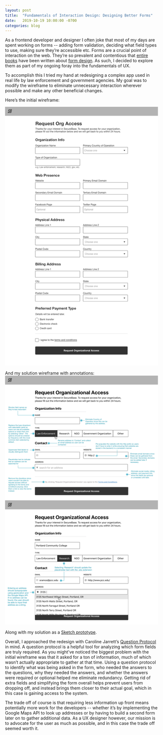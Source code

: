 ```yaml
---
layout: post
title:  "Fundamentals of Interaction Design: Designing Better Forms"
date:   2019-10-19 10:00:00 -0700
categories: blog
---
```


As a frontend developer and designer I often joke that most of my days are spent working on forms -- adding form validation, deciding what field types to use, making sure they’re accessible etc. Forms are a crucial point of interaction on the web. They’re so prevalent and contentious that [entire books](https://www.amazon.com/Forms-that-Work-Interactive-Technologies/dp/1558607102) have been written about [form design](https://www.smashingmagazine.com/2018/10/form-design-patterns-release/). As such, I decided to explore them as part of my ongoing foray into the fundamentals of UX.

To accomplish this I tried my hand at redesigning a complex app used in real life by law enforcement and government agencies. My goal was to modify the wireframe to eliminate unnecessary interaction wherever possible and make any other beneficial changes.

Here’s the initial wireframe:

<img src="img/request-access-problem.png" alt="request access form problem">

And my solution wireframe with annotations:
<img src="img/request-access-solution.jpg" alt="request access form solution">
<img src="img/request-access-solution-2.jpg" alt="request access form solution with address">

Along with my solution as a [Sketch prototype](https://sketch.cloud/s/nxARV/a/noGxl0/play).

Overall, I approached the redesign with Caroline Jarrett’s [Question Protocol](https://www.uxmatters.com/mt/archives/2010/06/the-question-protocol-how-to-make-sure-every-form-field-is-necessary.php) in mind. A question protocol is a helpful tool for analyzing which form fields are truly required. As you might’ve noticed the biggest problem with the initial wireframe was that it asked for a ton of information, much of which wasn’t actually appropriate to gather at that time. Using a question protocol to identify what was being asked in the form, who needed the answers to the questions, why they needed the answers, and whether the answers were required or optional helped me eliminate redundancy. Getting rid of extra fields and simplifying the form overall helps prevent users from dropping off, and instead brings them closer to their actual goal, which in this case is gaining access to the system.

The trade off of course is that requiring less information up front means potentially more work for the developers -- whether it’s by implementing the Google Maps API to look up addresses or by having to build a second form later on to gather additional data. As a UX designer however, our mission is to advocate for the user as much as possible, and in this case the trade off seemed worth it.
